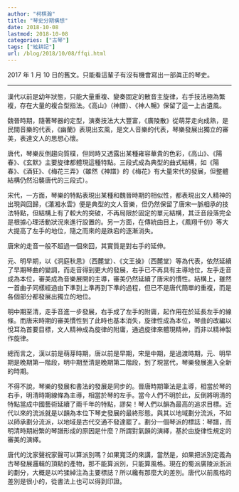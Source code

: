```yaml
---
author: "柯棋瀚"
title: "琴史分期構想"
date: 2018-10-08
lastmod: 2018-10-08
categories: ["古琴"]
tags: ["絃耕記"]
url: /blog/2018/10/08/ffqi.html
---
```


2017 年 1 月 10 日的舊文。只能看這輩子有沒有機會寫出一部眞正的琴史。

------

漢代以前是幼年狀態，只能大量重複、變奏固定的散音主旋律，右手技法極為繁複，存在大量的複合型指法。《高山》（神譜）、《神人暢》保留了這一上古遺風。

魏晉時期，隨著琴器的定型，演奏技法大大豐富，《廣陵散》從萌芽走向成熟，是民間音樂的代表，《幽蘭》表現出玄風，是文人音樂的代表，琴樂發展出獨立的審美，表達文人的思想心懷。

唐代，琴樂反倒趨向質樸，但同時又透露出某種雍容華貴的色彩，《高山》、《陽春》、《玄默》主要旋律都體現這種特點。三段式成為典型的曲式結構，如《陽春》、《酒狂》、《梅花三弄》（雖然《神譜》的《梅花》有大量宋代的發展，但整體結構仍然沿襲唐代的三段式）。

宋代，一方面，琴樂的特點表現出某種和魏晉時期的相似性，都表現出文人精神的出現與回歸，《瀟湘水雲》便是典型的文人音樂，但仍然保留了唐宋一脈相承的技法特點，但結構上有了較大的突破，不再局限於固定的單元結構，其泛音段落完全是根據心理活動狀況來進行設置的。另一方面，在傳統曲目上，《鳳翔千仞》等大大提高了左手的地位，隨之而來的是跌宕的逐漸消失。

唐宋的走音一般不超過一個來回，其實質是對右手的延伸。

元、明早期，以《洞庭秋思》（西麓堂）、《文王操》（西麓堂）等為代表，依然延續了早期琴曲的變調，而走音得到更大的發展，右手已不再具有主導地位，左手走音成為本位，審美成為音樂展開的主導，審美仍然延續了唐宋的慣性。結構上，雖然一首曲子同樣經過由下準到上準再到下準的過程，但已不是唐代簡單的重複，而是各個部分都發展出獨立的地位。

明中期至清，走手音進一步發展，右手成了左手的附庸，起作用在於延長左手的線條。而唐宋時期的審美慣性到了此時也基本消失，旋律性成為本位，琴曲的改編以悅耳為首要目標，文人精神成為旋律的附庸，通過旋律來體現精神，而非以精神製作旋律。

總而言之，漢以前是萌芽時期，唐以前是早期，宋是中期，是過渡時期，元、明早期是晚期第一階段，明中期至清是晚期第二階段，到了現當代，琴樂發展進入全新的時期。

不得不說，琴樂的發展和書法的發展是同步的。晉唐時期筆法是主導，相當於琴的右手，明清時期線條為主導，相當於琴的左手。當今人們不明於此，反倒將明清的特點當成中國藝術延續了兩千年的特點，謬矣！琴人們以韻為最高的追求目標。近代以來的流派就是以韻為本位下琴史發展的最終形態。與其以地域劃分流派，不如以師承劃分流派，以地域是古代交通不發達罷了。劃分一個琴派的標誌：琴譜，而明清時期紛繁的琴譜形成的原因是什麼？所謂對氣韻的演繹，基於由旋律性規定的審美的演繹。

唐代的沈家聲祝家聲可以算派別嗎？如果寬泛的來講，當然是，如果把派別定義為古琴發展邏輯的頂點的產物，那不能算派別，只能算風格。現在的蜀派廣陵派浙派的劃分，大概是以吟猱綽注為主要標誌？所以纔有那麼大的差別。唐代以前風格的差別是很小的，從書法上也可以得到印證。
